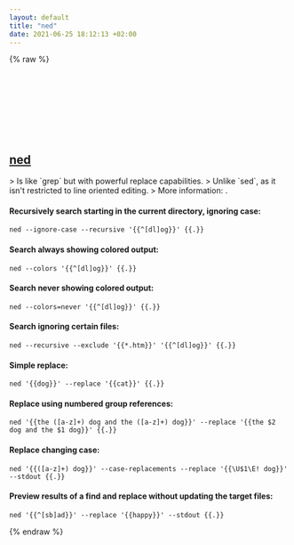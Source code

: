 ```yaml
---
layout: default
title: "ned"
date: 2021-06-25 18:12:13 +02:00
---
```

{% raw %}
<h2 id="ned">
  <a href="/en/common/ned.html">ned</a> <a href="#ned"><svg class="icon">
    <use href="/assets/images/unicode_sprite.svg#link" />
  </svg></a>
</h2>
> Is like `grep` but with powerful replace capabilities.
> Unlike `sed`, as it isn't restricted to line oriented editing.
> More information: <https://github.com/nevdelap/ned>.

#### Recursively search starting in the current directory, ignoring case:
```shell
ned --ignore-case --recursive '{{^[dl]og}}' {{.}}
```
#### Search always showing colored output:
```shell
ned --colors '{{^[dl]og}}' {{.}}
```
#### Search never showing colored output:
```shell
ned --colors=never '{{^[dl]og}}' {{.}}
```
#### Search ignoring certain files:
```shell
ned --recursive --exclude '{{*.htm}}' '{{^[dl]og}}' {{.}}
```
#### Simple replace:
```shell
ned '{{dog}}' --replace '{{cat}}' {{.}}
```
#### Replace using numbered group references:
```shell
ned '{{the ([a-z]+) dog and the ([a-z]+) dog}}' --replace '{{the $2 dog and the $1 dog}}' {{.}}
```
#### Replace changing case:
```shell
ned '{{([a-z]+) dog}}' --case-replacements --replace '{{\U$1\E! dog}}' --stdout {{.}}
```
#### Preview results of a find and replace without updating the target files:
```shell
ned '{{^[sb]ad}}' --replace '{{happy}}' --stdout {{.}}
```
{% endraw %}